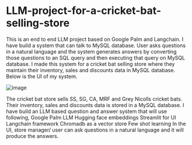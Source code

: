 # LLM-project-for-a-cricket-bat-selling-store

This is an end to end LLM project based on Google Palm and Langchain. I have build a system that can talk to MySQL database. User asks questions in a natural language and the system generates answers by converting those questions to an SQL query and then executing that query on MySQL database. I made this system for a cricket bat selling store where they maintain their inventory, sales and discounts data in MySQL database. Below is the UI of my system.

![image](https://github.com/Tilan619/LLM-project-for-a-cricket-bat-selling-company/assets/81402719/4a8d9736-8d5b-434d-a68f-f0ecdc128002)

The cricket bat store sells SS, SG, CA, MRF and Grey Nicolls cricket bats.
Their inventory, sales and discounts data is stored in a MySQL database.
I have build an LLM based question and answer system that will use following,
  Google Palm LLM
  Hugging face embeddings
  Streamlit for UI
  Langchain framework
  Chromadb as a vector store
  Few shot learning
In the UI, store manager/ user can ask questions in a natural language and it will produce the answers.

